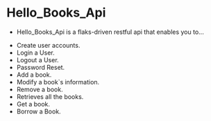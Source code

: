 # Hello_Books_Api

- Hello_Books_Api is a flaks-driven restful api that enables  you to...

 * Create user accounts.
 * Login a User.
 * Logout a User.
 * Password Reset.
 * Add a book.
 * Modify a book`s information.
 * Remove a book.
 * Retrieves all the books.
 * Get a book.
 * Borrow a Book.




